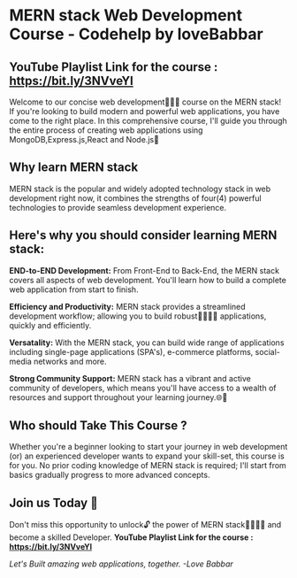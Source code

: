 # MERN stack Web Development Course - Codehelp by loveBabbar

##  YouTube Playlist Link for the course : https://bit.ly/3NVveYl
Welcome to our concise web development🧑🏼‍💻 course on the MERN stack! If you're looking to build modern and powerful web applications, you have come to the right place. In this comprehensive course, I'll guide you through the entire process of creating web applications using MongoDB,Express.js,React and Node.js🚀 


## Why learn MERN stack
MERN stack is the popular and widely adopted technology stack in web development right now, it combines the strengths of four(4) powerful technologies to provide seamless development experience.


## Here's why you should consider learning MERN stack:
**END-to-END Development:**
From Front-End to Back-End, the MERN stack covers all aspects of web development. You'll learn how to build a complete web application from start to finish.

**Efficiency and Productivity:**
MERN stack provides a streamlined development workflow; allowing you to build robust💪🏼💪🏼 applications, quickly and efficiently.

**Versatality:**
With the MERN stack, you can build wide range of applications including single-page applications (SPA's), e-commerce platforms, social-media networks and more.

**Strong Community Support:**
MERN stack has a vibrant and active community of developers, which means you'll have access to a wealth of resources and support throughout your learning journey.🌐📖


## Who should Take This Course ?
Whether you're a beginner looking to start your journey in web development (or) an experienced developer wants to expand your skill-set, this course is for you. No prior coding knowledge of MERN stack is required;
I'll start from basics gradually progress to more advanced concepts.

## Join us Today 🎉
Don't miss this opportunity to unlock🔓 the power of MERN stack🧑🏼‍💻🌐 and become a skilled Developer.
**YouTube Playlist Link for the course : https://bit.ly/3NVveYl**

*Let's Built amazing web applications, together.  -Love Babbar*

